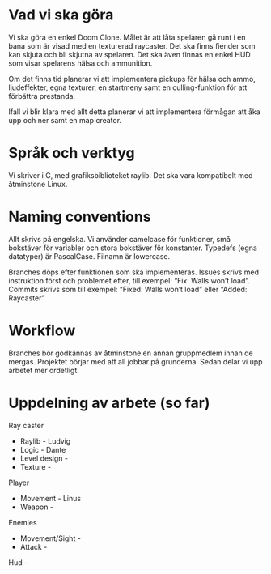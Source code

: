 # Vad vi ska göra
Vi ska göra en enkel Doom Clone. Målet är att låta spelaren gå runt i en bana som är visad med en texturerad raycaster. Det ska finns fiender som kan skjuta och bli skjutna av spelaren. Det ska även finnas en enkel HUD som visar spelarens hälsa och ammunition.

Om det finns tid planerar vi att implementera pickups för hälsa och ammo, ljudeffekter, egna texturer, en startmeny samt en culling-funktion för att förbättra prestanda.

Ifall vi blir klara med allt detta planerar vi att implementera förmågan att åka upp och ner samt en map creator.

# Språk och verktyg
Vi skriver i C, med grafiksbiblioteket raylib. Det ska vara kompatibelt med åtminstone Linux.


# Naming conventions
Allt skrivs på engelska. Vi använder camelcase för funktioner, små bokstäver för variabler och stora bokstäver för konstanter. Typedefs (egna datatyper) är PascalCase. Filnamn är lowercase.

Branches döps efter funktionen som ska implementeras. Issues skrivs med instruktion först och problemet efter, till exempel: “Fix: Walls won’t load”. Commits skrivs som till exempel: “Fixed: Walls won’t load” eller “Added: Raycaster”

# Workflow

Branches bör godkännas av åtminstone en annan gruppmedlem innan de mergas. Projektet börjar med att all jobbar på grunderna. Sedan delar vi upp arbetet mer ordetligt.

# Uppdelning av arbete (so far)
Ray caster 
* Raylib - Ludvig
* Logic - Dante
* Level design - 
* Texture -
  
Player 
* Movement - Linus
* Weapon -
  
Enemies
* Movement/Sight - 
* Attack -
  
Hud - 
